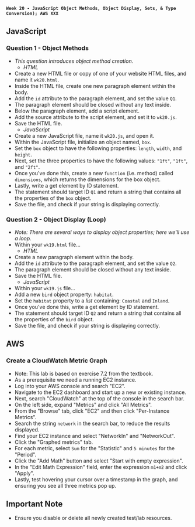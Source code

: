 **`Week 20 - JavaScript Object Methods, Object Display, Sets, & Type Conversion); AWS XXX`**

## JavaScript

### Question 1 - Object Methods
- *This question introduces object method creation.*
  - *HTML*
- Create a new HTML file or copy of one of your website HTML files, and name it `wk20.html`.
- Inside the HTML file, create one new paragraph element within the body.
- Add the `id` attribute to the paragraph element, and set the value `Q1`.
- The paragraph element should be closed without any text inside.
- Below the paragraph element, add a script element.
- Add the source attribute to the script element, and set it to `wk20.js`.
- Save the HTML file.
  - *JavaScript*
- Create a new JavaScript file, name it `wk20.js`, and open it.
- Within the JavaScript file, initialize an object named, `box`.
- Set the `box` object to have the following properties: `length`, `width`, and `height`.
- Next, set the three properties to have the following values: `"1ft"`, `"1ft"`, and `"2ft"`.
- Once you've done this, create a new `function` (i.e. method) called `dimensions`, which returns the dimensions for the box object.
- Lastly, write a get element by ID statement.
- The statement should target ID `Q1` and return a string that contains all the properties of the `box` object.
- Save the file, and check if your string is displaying correctly.

### Question 2 - Object Display (Loop)
- *Note: There are several ways to display object properties; here we'll use a loop.*
- Within your `wk19.html` file...
  - *HTML*
- Create a new paragraph element within the body.
- Add the `id` attribute to the paragraph element, and set the value `Q2`.
- The paragraph element should be closed without any text inside.
- Save the HTML file.
  - *JavaScript*
- Within your `wk19.js` file...
- Add a new `bird` object property: `habitat`.
- Set the `habitat` property to a *list* containing: `Coastal` and `Inland`.
- Once you've done this, write a get element by ID statement.
- The statement should target ID `Q2` and return a string that contains all the properties of the `bird` object.
- Save the file, and check if your string is displaying correctly.


## AWS

### Create a CloudWatch Metric Graph
- Note: This lab is based on exercise 7.2 from the textbook.
- As a prerequisite we need a running EC2 instance.
- Log into your AWS console and search "EC2".
- Navigate to the EC2 dashboard and start up a new or existing instance.
- Next, search "CloudWatch" at the top of the console in the search bar.
- On the left side, expand "Metrics" and click "All Metrics".
- From the "Browse" tab, click "EC2" and then click "Per-Instance Metrics".
- Search the string `network` in the search bar, to reduce the results displayed.
- Find your EC2 instance and select "NetworkIn" and "NetworkOut".
- Click the "Graphed metrics" tab.
- For each metric, select `Sum` for the "Statistic" and `5 minutes` for the "Period".
- Click the "Add Math" button and select "Start with empty expression".
- In the "Edit Math Expression" field, enter the expression `m1+m2` and click "Apply".
- Lastly, test hovering your cursor over a timestamp in the graph, and ensuring you see all three metrics pop up.



## Important Note
- Ensure you disable or delete all newly created test/lab resources.
